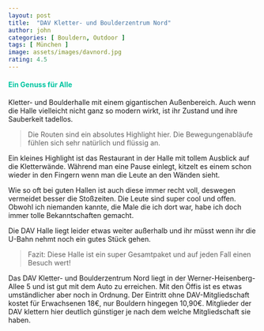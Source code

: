 ```yaml
---
layout: post
title:  "DAV Kletter- und Boulderzentrum Nord"
author: john
categories: [ Bouldern, Outdoor ]
tags: [ München ]
image: assets/images/davnord.jpg
rating: 4.5
---
```


#### <span style="color:#00c5a1">Ein Genuss für Alle</span>
Kletter- und Boulderhalle mit einem gigantischen Außenbereich. Auch wenn die Halle vielleicht nicht ganz so modern wirkt, ist ihr Zustand und ihre Sauberkeit tadellos. 

> Die Routen sind ein absolutes Highlight hier. Die Bewegungenabläufe fühlen sich sehr natürlich und flüssig an.

Ein kleines Highlight ist das Restaurant in der Halle mit tollem Ausblick auf die Kletterwände. Während man eine Pause einlegt, kitzelt es einem schon wieder in den Fingern wenn man die Leute an den Wänden sieht. 

Wie so oft bei guten Hallen ist auch diese immer recht voll, deswegen vermeidet besser die Stoßzeiten. Die Leute sind super cool und offen. Obwohl ich niemanden kannte, die Male die ich dort war, habe ich doch immer tolle Bekanntschaften gemacht.

Die DAV Halle liegt leider etwas weiter außerhalb und ihr müsst wenn ihr die U-Bahn nehmt noch ein gutes Stück gehen.

> Fazit: Diese Halle ist ein super Gesamtpaket und auf jeden Fall einen Besuch wert!

Das DAV Kletter- und Boulderzentrum Nord liegt in der Werner-Heisenberg-Allee 5 und ist gut mit dem Auto zu erreichen. Mit den Öffis ist es etwas umständlicher aber noch in Ordnung. Der Eintritt ohne DAV-Mitgliedschaft kostet für Erwachsenen 18€, nur Bouldern hingegen 10,90€. Mitglieder der DAV klettern hier deutlich günstiger je nach dem welche Mitgliedschaft sie haben.
